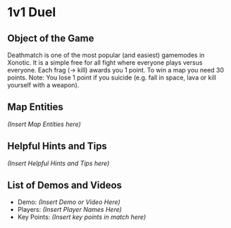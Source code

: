1v1 Duel
========

Object of the Game
------------------

Deathmatch is one of the most popular (and easiest) gamemodes in Xonotic. It is a simple free for all fight where everyone plays versus everyone. Each frag (-\> kill) awards you 1 point. To win a map you need 30 points. Note: You lose 1 point if you suicide (e.g. fall in space, lava or kill yourself with a weapon).

Map Entities
------------

_(Insert Map Entities here)_

Helpful Hints and Tips
----------------------

_(Insert Helpful Hints and Tips here)_

List of Demos and Videos
------------------------

-   Demo: _(Insert Demo or Video Here)_
-   Players: _(Insert Player Names Here)_
-   Key Points: _(Insert key points in match here)_

